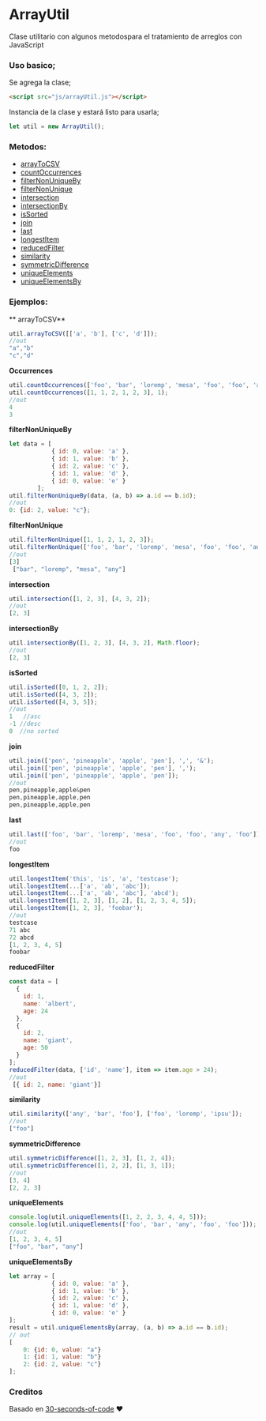 # ArrayUtil
Clase utilitario con algunos metodospara el tratamiento de arreglos con JavaScript

### Uso basico;

Se agrega la clase;
```html
<script src="js/arrayUtil.js"></script>
```
Instancia de la clase y estará listo para usarla;
```javascript
let util = new ArrayUtil();
```

### Metodos:
- [arrayToCSV](#array-to-csv)
- [countOccurrences](#count-ccurrences)
- [filterNonUniqueBy](#Occurrences)
- [filterNonUnique](#filterNonUnique)
- [intersection](#intersection)
- [intersectionBy](#intersectionBy)
- [isSorted](#isSorted)
- [join](#join)
- [last](#last)
- [longestItem](#longestItem)
- [reducedFilter](#reducedFilter)
- [similarity](#similarity)
- [symmetricDifference](#symmetricDifference)
- [uniqueElements](#uniqueElements)
- [uniqueElementsBy](#uniqueElementsBy)

### Ejemplos:
** <a name="array-to-csv">arrayToCSV</a>**
```javascript
util.arrayToCSV([['a', 'b'], ['c', 'd']]);
//out
"a","b"
"c","d"
```
**<a name="Occurrences">Occurrences</a>**
```javascript
util.countOccurrences(['foo', 'bar', 'loremp', 'mesa', 'foo', 'foo', 'any', 'foo'], 'foo');
util.countOccurrences([1, 1, 2, 1, 2, 3], 1);
//out
4
3
```

**<a name="filterNonUniqueBy">filterNonUniqueBy</a>**

```javascript
let data = [
            { id: 0, value: 'a' },
            { id: 1, value: 'b' },
            { id: 2, value: 'c' },
            { id: 1, value: 'd' },
            { id: 0, value: 'e' }
        ];
util.filterNonUniqueBy(data, (a, b) => a.id == b.id);
//out
0: {id: 2, value: "c"};
```
**<a name="filterNonUnique">filterNonUnique</a>**
```javascript
util.filterNonUnique([1, 1, 2, 1, 2, 3]);
util.filterNonUnique(['foo', 'bar', 'loremp', 'mesa', 'foo', 'foo', 'any', 'foo']);
//out
[3]
 ["bar", "loremp", "mesa", "any"]
```

**<a name="intersection">intersection</a>**
```javascript
util.intersection([1, 2, 3], [4, 3, 2]);
//out
[2, 3]
```
**<a name="intersectionBy">intersectionBy</a>**
```javascript
util.intersectionBy([1, 2, 3], [4, 3, 2], Math.floor);
//out
[2, 3]
```
**<a name="isSorted">isSorted</a>**
```javascript
util.isSorted([0, 1, 2, 2]); 
util.isSorted([4, 3, 2]); 
util.isSorted([4, 3, 5]);
//out
1   //asc
-1 //desc
0  //no sorted
```
**<a name="join">join</a>**
```javascript
util.join(['pen', 'pineapple', 'apple', 'pen'], ',', '&');
util.join(['pen', 'pineapple', 'apple', 'pen'], ','); 
util.join(['pen', 'pineapple', 'apple', 'pen']); 
//out
pen,pineapple,apple&pen
pen,pineapple,apple,pen
pen,pineapple,apple,pen
```
**<a name="last">last</a>**
```javascript
util.last(['foo', 'bar', 'loremp', 'mesa', 'foo', 'foo', 'any', 'foo']);
//out
foo
```
**<a name="longestItem">longestItem</a>**
```javascript
util.longestItem('this', 'is', 'a', 'testcase');
util.longestItem(...['a', 'ab', 'abc']); 
util.longestItem(...['a', 'ab', 'abc'], 'abcd'); 
util.longestItem([1, 2, 3], [1, 2], [1, 2, 3, 4, 5]); 
util.longestItem([1, 2, 3], 'foobar'); 
//out
testcase
71 abc
72 abcd
[1, 2, 3, 4, 5]
foobar
```

**<a name="reducedFilter">reducedFilter</a>**
```javascript
const data = [
  {
    id: 1,
    name: 'albert',
    age: 24
  },
  {
    id: 2,
    name: 'giant',
    age: 50
  }
];
reducedFilter(data, ['id', 'name'], item => item.age > 24);
//out
 [{ id: 2, name: 'giant'}]
```
**<a name="similarity">similarity</a>**
```javascript
util.similarity(['any', 'bar', 'foo'], ['foo', 'loremp', 'ipsu']);
//out
["foo"]
```

**<a name="symmetricDifference">symmetricDifference</a>**
```javascript
util.symmetricDifference([1, 2, 3], [1, 2, 4]);
util.symmetricDifference([1, 2, 2], [1, 3, 1]);
//out
[3, 4]
[2, 2, 3]
```

**<a name="uniqueElements">uniqueElements</a>**
```javascript
console.log(util.uniqueElements([1, 2, 2, 3, 4, 4, 5]));
console.log(util.uniqueElements(['foo', 'bar', 'any', 'foo', 'foo']));
//out
[1, 2, 3, 4, 5]
["foo", "bar", "any"]

```
**<a name="uniqueElementsBy">uniqueElementsBy</a>**
```javascript
let array = [
            { id: 0, value: 'a' },
            { id: 1, value: 'b' },
            { id: 2, value: 'c' },
            { id: 1, value: 'd' },
            { id: 0, value: 'e' }
];
result = util.uniqueElementsBy(array, (a, b) => a.id == b.id);
// out
[
	0: {id: 0, value: "a"}
	1: {id: 1, value: "b"}
	2: {id: 2, value: "c"}
];
```

### Creditos

Basado en [30-seconds-of-code](https://github.com/30-seconds/30-seconds-of-code "30-seconds-of-code")  ♥
